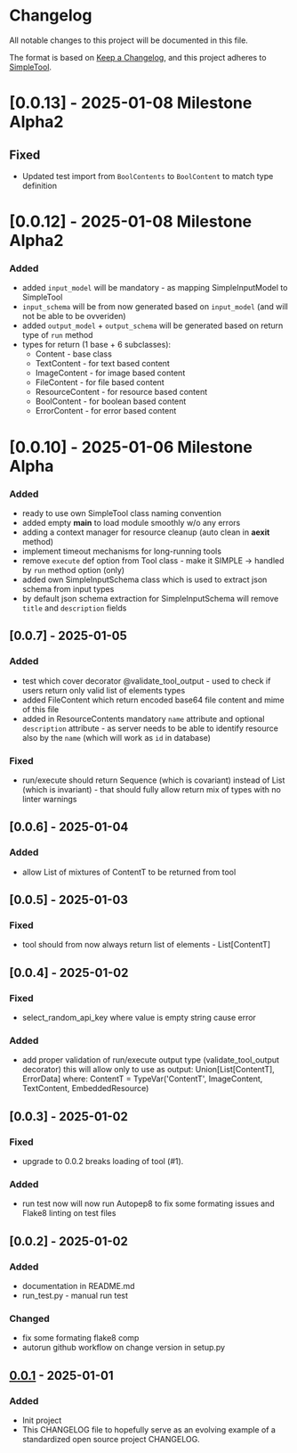 # Changelog

All notable changes to this project will be documented in this file.

The format is based on [Keep a Changelog](https://keepachangelog.com/),
and this project adheres to [SimpleTool](https://github.com/nchekwa/simpletool-python/tree/master).

# [0.0.13] - 2025-01-08 Milestone Alpha2

## Fixed
- Updated test import from `BoolContents` to `BoolContent` to match type definition


# [0.0.12] - 2025-01-08 Milestone Alpha2

### Added
- added `input_model` will be mandatory - as mapping SimpleInputModel to SimpleTool
- `input_schema` will be from now generated based on `input_model` (and will not be able to be ovveriden)
- added `output_model` + `output_schema` will be generated based on return type of `run` method
- types for return (1 base + 6 subclasses):
  - Content - base class
  - TextContent - for text based content
  - ImageContent - for image based content
  - FileContent - for file based content
  - ResourceContent - for resource based content
  - BoolContent - for boolean based content
  - ErrorContent - for error based content


# [0.0.10] - 2025-01-06 Milestone Alpha

### Added
- ready to use own SimpleTool class naming convention
- added empty __main__ to load module smoothly w/o any errors
- adding a context manager for resource cleanup (auto clean in __aexit__ method)
- implement timeout mechanisms for long-running tools
- remove `execute` def option from Tool class - make it SIMPLE -> handled by `run` method option (only)
- added own SimpleInputSchema class which is used to extract json schema from input types
- by default json schema extraction for SimpleInputSchema will remove `title` and `description` fields

## [0.0.7] - 2025-01-05

### Added
- test which cover decorator @validate_tool_output - used to check if users return only valid list of elements types
- added FileContent which return encoded base64 file content and mime of this file
- added in ResourceContents mandatory `name` attribute and optional `description` attribute - as server needs to be able to identify resource also by the `name` (which will work as `id` in database)

### Fixed
- run/execute should return Sequence (which is covariant) instead of List (which is invariant) - that should fully allow return mix of types with no linter warnings

## [0.0.6] - 2025-01-04

### Added
- allow List of mixtures of ContentT to be returned from tool

## [0.0.5] - 2025-01-03

### Fixed
- tool should from now always return list of elements - List[ContentT]

## [0.0.4] - 2025-01-02

### Fixed
- select_random_api_key where value is empty string cause error

### Added

- add proper validation of run/execute output type (validate_tool_output decorator)
this will allow only to use as output: Union[List[ContentT], ErrorData]
where: ContentT = TypeVar('ContentT', ImageContent, TextContent, EmbeddedResource)

## [0.0.3] - 2025-01-02

### Fixed
- upgrade to 0.0.2 breaks loading of tool (#1).

### Added
- run test now will now run Autopep8 to fix some formating issues and Flake8 linting on test files

## [0.0.2] - 2025-01-02

### Added

- documentation in README.md
- run_test.py - manual run test

### Changed

- fix some formating flake8 comp
- autorun github workflow on change version in setup.py

## [0.0.1] - 2025-01-01

### Added

- Init project
- This CHANGELOG file to hopefully serve as an evolving example of a
  standardized open source project CHANGELOG.


[0.0.1]: https://github.com/nchekwa/simpletool-python/releases/tag/v0.0.1